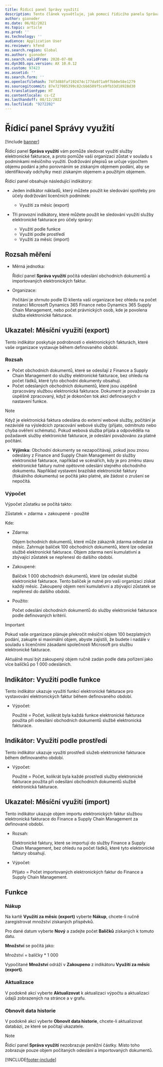 ```yaml
---
title: Řídicí panel Správy využití
description: Tento článek vysvětluje, jak pomocí řídicího panelu Správa využití monitorovat používání služby elektronické fakturace a být v souladu s předpisy.
author: gionoder
ms.date: 06/02/2021
ms.topic: article
ms.prod: ''
ms.technology: ''
audience: Application User
ms.reviewer: kfend
ms.search.region: Global
ms.author: gionoder
ms.search.validFrom: 2020-07-08
ms.dyn365.ops.version: AX 10.0.12
ms.custom: 97423
ms.assetid: ''
ms.search.form: ''
ms.openlocfilehash: 74f3d88faf192474c177da971a9f7bb0e58e1279
ms.sourcegitcommit: 87e727005399c82cbb6509f5ce9fb33d18928d30
ms.translationtype: HT
ms.contentlocale: cs-CZ
ms.lasthandoff: 08/12/2022
ms.locfileid: "9272202"
---
```

# <a name="usage-management-dashboard"></a>Řídicí panel Správy využití

[!include [banner](../includes/banner.md)]

Řídicí panel **Správa využití** vám pomůže sledovat využití služby elektronické fakturace, a proto pomůže vaší organizaci zůstat v souladu s podmínkami měsíčního využití. Dodržování přepisů se určuje výpočtem objemu podání a jeho porovnáním se získaným objemem podání, aby se identifikovaly odchylky mezi získaným objemem a použitým objemem.

Řídicí panel obsahuje následující indikátory:

- Jeden indikátor nákladů, který můžete použít ke sledování spotřeby pro účely dodržování licenčních podmínek:

    - Využití za měsíc (export)

- Tři provozní indikátory, které můžete použít ke sledování využití služby elektronické fakturace pro účely správy:

    - Využití podle funkce
    - Využití podle prostředí
    - Využití za měsíc (import)

## <a name="measurement-scope"></a>Rozsah měření

- Měrná jednotka: 

    Řídicí panel **Správa využití** počítá odeslání obchodních dokumentů a importovaných elektronických faktur.

- Organizace: 

    Počítání je shrnuto podle ID klienta vaší organizace bez ohledu na počet instancí Microsoft Dynamics 365 Finance nebo Dynamics 365 Supply Chain Management, nebo počet právnických osob, kde je povolena služba elektronické fakturace.


## <a name="indicator-usage-per-month-export"></a>Ukazatel: Měsíční využití (export)

Tento indikátor poskytuje podrobnosti o elektronických fakturách, které vaše organizace vystavuje během definovaného období.

### <a name="scope"></a>Rozsah
- Počet obchodních dokumentů, které se odesílají z Finance a Supply Chain Management do služby elektronické fakturace, bez ohledu na počet řádků, které tyto obchodní dokumenty obsahují.
- Počet odeslaných obchodních dokumentů, které jsou úspěšně zpracovány službou elektronická fakturace. Dokument je považován za úspěšně zpracovaný, když je dokončen tok akcí definovaných v nastavení funkce.

> [!NOTE]
> Když je elektronická faktura odeslána do externí webové služby, počítání je nezávislé na výsledcích zpracování webové služby (přijato, odmítnuto nebo chyba ověření schématu). Pokud webová služba přijala a odpověděla na požadavek služby elektronické fakturace, je odeslání považováno za platné počítání.

- **Výjimka:** Obchodní dokumenty se nezapočítávají, pokud jsou znovu odeslány z Finance and Supply Chain Management do služby elektronické fakturace, například ve scénářích, kdy je pro změnu stavu elektronické faktury nutné opětovné odeslání stejného obchodního dokumentu. Například vystavení brazilské elektronické faktury (fiskálního dokumentu) se počítá jako platné, ale žádost o zrušení se nepočítá.


### <a name="calculation"></a>Výpočet

Výpočet zůstatku se počítá takto:

Zůstatek = zdarma + zakoupené - použité

Kde:

- Zdarma:
  
    Objem bchodních dokumentů, které může zákazník zdarma odeslat za měsíc. Zahrnuje balíček 100 obchodních dokumentů, které lze odeslat službě elektronické fakturace. Objem zdarma není kumulativní a zbývající zůstatek se nepřenesl do dalšího období.
  
- Zakoupené:
  
    Balíček 1 000 obchodních dokumentů, které lze odeslat službě elektronické fakturace. Tento balíček je nutné pro vaši organizaci získat každý měsíc. Zakoupený objem není kumulativní a zbývající zůstatek se nepřenesl do dalšího období.
  
- Použito: 

    Počet odeslání obchodních dokumentů do služby elektronické fakturace podle definovaných kritérií.
   
> [!IMPORTANT]
> Pokud vaše organizace plánuje překročit měsíční objem 100 bezplatných podání, zakupte si maximální objem, abyste zajistili, že budete i nadále v souladu s licenčními zásadami společnosti Microsoft pro službu elektronické fakturace.
>
> Aktuálně musí být zakoupený objem ručně zadán podle data pořízení jako více balíčků po 1 000 odesláních.

## <a name="indicator-usage-by-feature"></a>Indikátor: Využití podle funkce

Tento indikátor ukazuje využití funkcí elektronické fakturace pro vystavování elektronických faktur během definovaného období.

- Výpočet:
  
    Použité = Počet, kolikrát byla každá funkce elektronické fakturace použita při odesílání obchodních dokumentů službě elektronická fakturace.

## <a name="indicator-usage-by-environment"></a>Indikátor: Využití podle prostředí

Tento indikátor ukazuje využití prostředí služeb elektronické fakturace během definovaného období.

- Výpočet:
    
    Použité = Počet, kolikrát byla každé prostředí služby elektronické fakturace použita při odesílání obchodních dokumentů službě elektronická fakturace.

## <a name="indicator-usage-per-month-import"></a>Ukazatel: Měsíční využití (import)

Tento indikátor ukazuje objem importu elektronických faktur službou elektronická fakturace do Finance a Supply Chain Management za definované období.

- Rozsah:

    Elektronické faktury, které se importují do služby Finance a Supply Chain Management, bez ohledu na počet řádků, které tyto elektronické faktury obsahují.

- Výpočet:

    Přijato = Počet importovaných elektronických faktur do Finance a Supply Chain Management.

## <a name="functions"></a>Funkce
### <a name="purchase"></a>Nákup

Na kartě **Využití za měsíc (export)** vyberte **Nákup**, chcete-li ručně zaregistrovat množství získaných příspěvků.

Pro dané datum vyberte **Nový** a zadejte počet **Balíčků** získaných k tomuto datu.

**Množství** se počítá jako:

Množství = balíčky * 1 000

Vypočítané **Množství** odráží v **Zakoupeno** z indikátoru **Využití za měsíc (export)**.

### <a name="update"></a>Aktualizace

V podokně akcí vyberte **Aktualizovat** k aktualizaci výpočtu a aktualizaci údajů zobrazených na stránce a v grafu.

### <a name="reset-history-data"></a>Obnovit data historie

V podokně akcí vyberte **Obnovit data historie**, chcete-li aktualizovat databázi, ze které se počítají ukazatele.




> [!NOTE]
> Řídicí panel **Správa využití** nezobrazuje peněžní částky. Místo toho zobrazuje pouze objem počítaných odeslání a importovaných dokumentů.

[!INCLUDE[footer-include](../../includes/footer-banner.md)]
